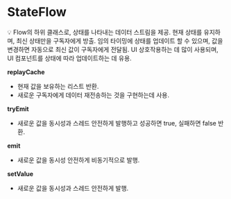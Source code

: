 # StateFlow

<aside>
💡 Flow의 하위 클래스로, 상태를 나타내는 데이터 스트림을 제공.
현재 상태를 유지하며, 최신 상태만을 구독자에게 방출.
임의 타이밍에 상태를 업데이트 할 수 있으며, 값을 변경하면 자동으로 최신 값이 구독자에게 전달됨.
UI 상호작용하는 데 많이 사용되며, UI 컴포넌트를 상태에 따라 업데이트하는 데 유용.

</aside>

**replayCache**

- 현재 값을 보유하는 리스트 반환.
- 새로운 구독자에게 데이터 재전송하는 것을 구현하는데 사용.

**tryEmit**

- 새로운 값을 동시성과 스레드 안전하게 발행하고 성공하면 true, 실패하면 false 반환.

**emit**

- 새로운 값을 동시성 안전하게 비동기적으로 발행.

**setValue**

- 새로운 값을 동시성과 스레드 안전하게 발행.